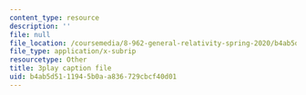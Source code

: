 ```yaml
---
content_type: resource
description: ''
file: null
file_location: /coursemedia/8-962-general-relativity-spring-2020/b4ab5d5111945b0aa836729cbcf40d01_PVYTNKZDHBo.vtt
file_type: application/x-subrip
resourcetype: Other
title: 3play caption file
uid: b4ab5d51-1194-5b0a-a836-729cbcf40d01
---
```

